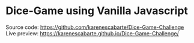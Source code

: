 ﻿# Dice-Game using Vanilla Javascript
Source code: https://github.com/karenescabarte/Dice-Game-Challenge
Live preview: https://karenescabarte.github.io/Dice-Game-Challenge/
